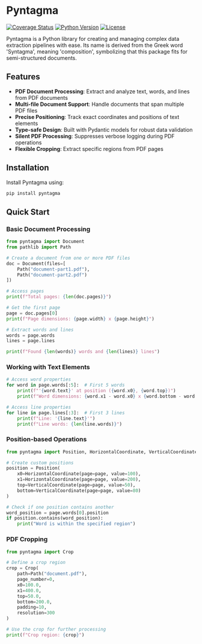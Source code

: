 # Pyntagma

[![Coverage Status](https://img.shields.io/badge/coverage-80%25-green.svg)](htmlcov/index.html)
[![Python Version](https://img.shields.io/badge/python-3.9%2B-blue.svg)](https://www.python.org/downloads/)
[![License](https://img.shields.io/badge/license-MIT-green.svg)](LICENSE)

Pyntagma is a Python library for creating and managing complex data extraction pipelines with ease. Its name is derived from the Greek word 'Syntagma', meaning 'composition', symbolizing that this package fits for semi-structured documents.

## Features

- **PDF Document Processing**: Extract and analyze text, words, and lines from PDF documents
- **Multi-file Document Support**: Handle documents that span multiple PDF files
- **Precise Positioning**: Track exact coordinates and positions of text elements
- **Type-safe Design**: Built with Pydantic models for robust data validation
- **Silent PDF Processing**: Suppresses verbose logging during PDF operations
- **Flexible Cropping**: Extract specific regions from PDF pages

## Installation

Install Pyntagma using:

```bash
pip install pyntagma
```

## Quick Start

### Basic Document Processing

```python
from pyntagma import Document
from pathlib import Path

# Create a document from one or more PDF files
doc = Document(files=[
    Path("document-part1.pdf"),
    Path("document-part2.pdf")
])

# Access pages
print(f"Total pages: {len(doc.pages)}")

# Get the first page
page = doc.pages[0]
print(f"Page dimensions: {page.width} x {page.height}")

# Extract words and lines
words = page.words
lines = page.lines

print(f"Found {len(words)} words and {len(lines)} lines")
```

### Working with Text Elements

```python
# Access word properties
for word in page.words[:5]:  # First 5 words
    print(f"'{word.text}' at position ({word.x0}, {word.top})")
    print(f"Word dimensions: {word.x1 - word.x0} x {word.bottom - word.top}")

# Access line properties
for line in page.lines[:3]:  # First 3 lines
    print(f"Line: '{line.text}'")
    print(f"Line words: {len(line.words)}")
```

### Position-based Operations

```python
from pyntagma import Position, HorizontalCoordinate, VerticalCoordinate

# Create custom positions
position = Position(
    x0=HorizontalCoordinate(page=page, value=100),
    x1=HorizontalCoordinate(page=page, value=200),
    top=VerticalCoordinate(page=page, value=50),
    bottom=VerticalCoordinate(page=page, value=80)
)

# Check if one position contains another
word_position = page.words[0].position
if position.contains(word_position):
    print("Word is within the specified region")
```

### PDF Cropping

```python
from pyntagma import Crop

# Define a crop region
crop = Crop(
    path=Path("document.pdf"),
    page_number=0,
    x0=100.0,
    x1=400.0,
    top=50.0,
    bottom=200.0,
    padding=10,
    resolution=300
)

# Use the crop for further processing
print(f"Crop region: {crop}")
```

